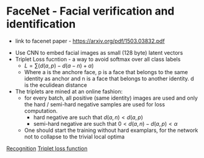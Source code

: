 # FaceNet - Facial verification and identification
* link to facenet paper - https://arxiv.org/pdf/1503.03832.pdf
- Use CNN to embed facial images as small (128 byte) latent vectors
- Triplet Loss fucntion - a way to avoid softmax over all class labels
	-	$L=\sum (d(a, p) - d(a-n) + \alpha)$
	-	Where a is the anchore face, p is a face that belongs to the same identity as anchor and n is a face that belongs to another identity. d is the eculidean distance
-	The triplets are mined at an online fashion:
	-	for every batch, all positive (same identity) images are used and only the hard / semi-hard negative samples are used for loss computation.
		-	hard negative are such that $d(a, n) < d(a, p)$
		-	semi-hard negative are such that $0 < d(a, n) - d(a, p) < \alpha$
	- One should start the training without hard examplars, for the network not to collapse to the trivial local optima

[Recognition](Recognition.md)
[Triplet loss function](Triplet%20loss%20function.md)
